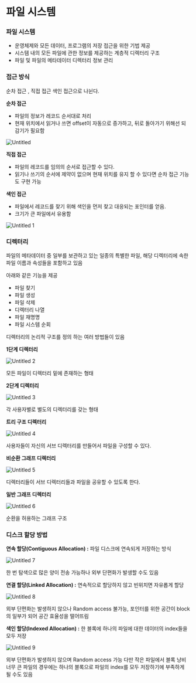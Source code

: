 # 파일 시스템

### **파일 시스템**

-   운영체제와 모든 데이터, 프로그램의 저장 접근을 위한 기법 제공
-   시스템 내의 모든 파일에 관한 정보를 제공하는 계층적 디렉터리 구조
-   파일 및 파일의 메타데이터 디렉터리 정보 관리

### **접근 방식**

순차 접근 , 직접 접근 색인 접근으로 나뉜다.

**순차 접근**

-   파일의 정보가 레코드 순서대로 처리
-   현재 위치에서 읽거나 쓰면 offset이 자동으로 증가하고, 뒤로 돌아가기 위해선 되감기가 필요함

![Untitled](https://user-images.githubusercontent.com/55469012/158126815-991049c4-08c5-4bc2-9713-8237a4dfd755.png)

**직접 접근**

-   파일의 레코드를 임의의 순서로 접근할 수 있다.
-   읽기나 쓰기의 순서에 제약이 없으며 현재 위치를 유지 할 수 있다면 순차 접근 기능도 구현 가능

**색인 접근**

-   파일에서 레코드를 찾기 위해 색인을 먼저 찾고 대응되는 포인터를 얻음.
-   크기가 큰 파일에서 유용함

![Untitled 1](https://user-images.githubusercontent.com/55469012/158127005-5f08815e-027f-4228-8699-5fce786f1d66.png)

### 디렉터리

파일의 메타데이터 중 일부를 보관하고 있는 일종의 특별한 파일, 해당 디렉터리에 속한 파일 이름과 속성들을 포함하고 있음

아래와 같은 기능을 제공

-   파일 찾기
-   파일 생성
-   파일 삭제
-   디렉터리 나열
-   파일 재명명
-   파일 시스템 순회

디렉터리의 논리적 구조를 정의 하는 여러 방법들이 있음

**1단계 디렉터리**

![Untitled 2](https://user-images.githubusercontent.com/55469012/158127048-756e8f04-e493-4646-840a-7887f376a9d7.png)

모든 파일이 디렉터리 밑에 존재하는 형태

**2단계 디렉터리**

![Untitled 3](https://user-images.githubusercontent.com/55469012/158127091-478a8c6b-daeb-4aff-a184-7ca6801c6b24.png)

각 사용자별로 별도의 디렉터리를 갖는 형태

**트리 구조 디렉터리**

![Untitled 4](https://user-images.githubusercontent.com/55469012/158127126-31b436a6-e468-442c-a299-38eb14fed7c0.png)

사용자들이 자신의 서브 디렉터리를 만들어서 파일을 구성할 수 있다.

**비순환 그래프 디렉터리**

![Untitled 5](https://user-images.githubusercontent.com/55469012/158127167-6b57ae61-5f49-4a0b-8784-dbb1c29f17cd.png)

디렉터리들이 서브 디렉터리들과 파일을 공유할 수 있도록 한다.

**일반 그래프 디렉터리**

![Untitled 6](https://user-images.githubusercontent.com/55469012/158127262-79317c0c-8e27-421a-be8d-334a4bee7938.png)

순환을 허용하는 그래프 구조

### 디스크 할당 방법

**연속 할당(Contiguous Allocation) :** 파일 디스크에 연속되게 저장하는 방식

![Untitled 7](https://user-images.githubusercontent.com/55469012/158127296-9d941dd2-5316-46a8-a280-8727870fdc28.png)

한 번 탐색으로 많은 양이 전송 가능하나 외부 단편화가 발생할 수도 있음

**연결 할당(Linked Allocation) :** 연속적으로 할당하지 않고 빈위치면 자유롭게 할당

![Untitled 8](https://user-images.githubusercontent.com/55469012/158127307-f2b7ba30-f001-4ad5-8208-4117bcf9d20a.png)

외부 단편화는 발생하지 않으나 Random access 불가능, 포인터를 위한 공간이 block의 일부가 되어 공간 효율성을 떨어뜨림

**색인 할당(Indexed Allocation) :** 한 블록에 하나의 파일에 대한 데이터의 index들을 모두 저장

![Untitled 9](https://user-images.githubusercontent.com/55469012/158127371-30ccb2e8-3030-4fd0-aee1-b5206464ae98.png)

외부 단편화가 발생하지 않으며 Random access 가능 다만 작은 파일에서 블록 낭비 너무 큰 파일의 경우에는 하나의 블록으로 파일의 index를 모두 저장하기에 부족하게 될 수도 있음
